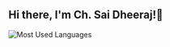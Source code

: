 ## Hi there, I'm Ch. Sai Dheeraj!👋

![Most Used Languages](https://github-readme-stats.vercel.app/api/top-langs/?username=ChSaiDheeraj&layout=compact&theme=radical&langs_count=8)
<!--
**ChSaiDheeraj/ChSaiDheeraj** is a ✨ _special_ ✨ repository because its `README.md` (this file) appears on your GitHub profile.

Here are some ideas to get you started:

- 🔭 I’m currently working on ...
- 🌱 I’m currently learning ...
- 👯 I’m looking to collaborate on ...
- 🤔 I’m looking for help with ...
- 💬 Ask me about ...
- 📫 How to reach me: ...
- 😄 Pronouns: ...
- ⚡ Fun fact: ...
-->
